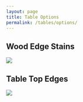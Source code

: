 ```yaml
---
layout: page
title: Table Options
permalink: /tables/options/
---
```

## Wood Edge Stains

<img src="{{ site.baseurl }}/assets/content/colors/wood-edge-stains.jpg" class="content">

## Table Top Edges

<img src="{{ site.baseurl }}/assets/content/colors/table-top-edges.jpg" class="content">